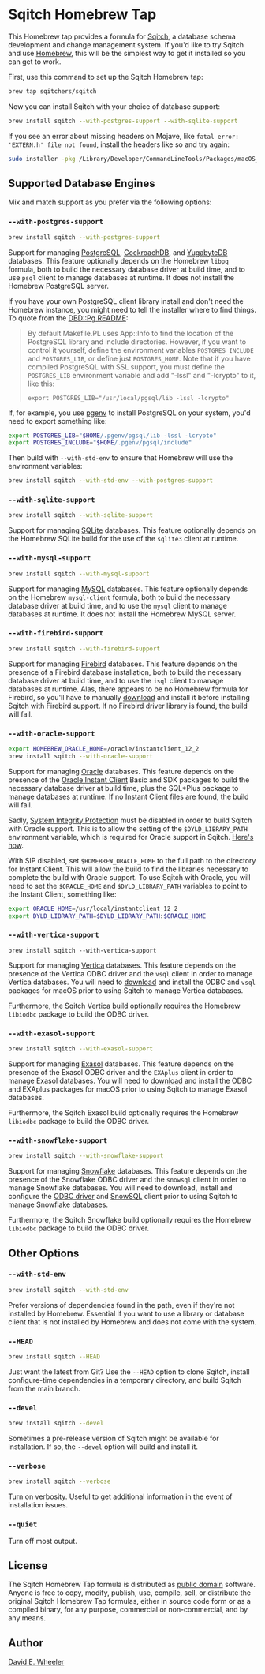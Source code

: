 Sqitch Homebrew Tap
===================

This Homebrew tap provides a formula for [Sqitch](https://sqitch.org/), a
database schema development and change management system. If you'd like to try
Sqitch and use [Homebrew](https://brew.sh/), this will be the simplest way to
get it installed so you can get to work.

First, use this command to set up the Sqitch Homebrew tap:

``` sh
brew tap sqitchers/sqitch
```

Now you can install Sqitch with your choice of database support:

``` sh
brew install sqitch --with-postgres-support --with-sqlite-support
```

If you see an error about missing headers on Mojave, like
`fatal error: 'EXTERN.h' file not found`, install the headers like so and try
again:

``` sh
sudo installer -pkg /Library/Developer/CommandLineTools/Packages/macOS_SDK_headers_for_macOS_10.14.pkg -target /
```

Supported Database Engines
--------------------------

Mix and match support as you prefer via the following options:

### `--with-postgres-support`

``` sh
brew install sqitch --with-postgres-support
```

Support for managing [PostgreSQL](https://www.postgresql.org),
[CockroachDB](https://www.cockroachlabs.com/product/), and
[YugabyteDB](https://www.yugabyte.com/yugabytedb/) databases. This feature
optionally depends on the Homebrew `libpq` formula, both to build the
necessary database driver at build time, and to use `psql` client to manage
databases at runtime. It does not install the Homebrew PostgreSQL server.

If you have your own PostgreSQL client library install and don't need the
Homebrew instance, you might need to tell the installer where to find things.
To quote from the [DBD::Pg README](https://github.com/bucardo/dbdpg#readme):

> By default Makefile.PL uses App::Info to find the location of the
> PostgreSQL library and include directories. However, if you want to
> control it yourself, define the environment variables `POSTGRES_INCLUDE`
> and `POSTGRES_LIB`, or define just `POSTGRES_HOME`. Note that if you have
> compiled PostgreSQL with SSL support, you must define the `POSTGRES_LIB`
> environment variable and add "-lssl" and "-lcrypto" to it, like this:
>
>     export POSTGRES_LIB="/usr/local/pgsql/lib -lssl -lcrypto"

If, for example, you use [pgenv](https://github.com/theory/pgenv) to
install PostgreSQL on your system, you'd need to export something like:

``` sh
export POSTGRES_LIB="$HOME/.pgenv/pgsql/lib -lssl -lcrypto"
export POSTGRES_INCLUDE="$HOME/.pgenv/pgsql/include"
```

Then build with `--with-std-env` to ensure that Homebrew will use the
environment variables:

``` sh
brew install sqitch --with-std-env --with-postgres-support
```

### `--with-sqlite-support`

``` sh
brew install sqitch --with-sqlite-support
```

Support for managing [SQLite](https://sqlite.org/) databases. This feature
optionally depends on the Homebrew SQLite build for the use of the `sqlite3`
client at runtime.

### `--with-mysql-support`

``` sh
brew install sqitch --with-mysql-support
```

Support for managing [MySQL](https://www.mysql.com) databases. This feature
optionally depends on the Homebrew `mysql-client` formula, both to build the
necessary database driver at build time, and to use the `mysql` client to
manage databases at runtime. It does not install the Homebrew MySQL server.

### `--with-firebird-support`

``` sh
brew install sqitch --with-firebird-support
```

Support for managing [Firebird](https://www.firebirdsql.org) databases. This
feature depends on the presence of a Firebird database installation, both to
build the necessary database driver at build time, and to use the `isql` client
to manage databases at runtime. Alas, there appears to be no Homebrew formula
for Firebird, so you'll have to manually
[download](https://www.firebirdsql.org/en/server-packages/) and install it
before installing Sqitch with Firebird support. If no Firebird driver library is
found, the build will fail.

### `--with-oracle-support`

``` sh
export HOMEBREW_ORACLE_HOME=/oracle/instantclient_12_2
brew install sqitch --with-oracle-support
```

Support for managing [Oracle](https://www.oracle.com/database/) databases. This
feature depends on the presence of the
[Oracle Instant Client](https://www.oracle.com/technetwork/topics/intel-macsoft-096467.html)
Basic and SDK packages to build the necessary database driver at build time,
plus the SQL\*Plus package to manage databases at runtime. If no Instant Client
files are found, the build will fail.

Sadly, [System Integrity Protection](https://support.apple.com/en-us/HT204899)
must be disabled in order to build Sqitch with Oracle support. This is to allow
the setting of the `$DYLD_LIBRARY_PATH` environment variable, which is required
for Oracle support in Sqitch.
[Here's how](https://www.imore.com/how-turn-system-integrity-protection-macos).

With SIP disabled, set `$HOMEBREW_ORACLE_HOME` to the full path to the directory
for Instant Client. This will allow the build to find the libraries necessary to
complete the build with Oracle support. To use Sqitch with Oracle, you will
need to set the `$ORACLE_HOME` and `$DYLD_LIBRARY_PATH` variables to point to
the Instant Client, something like:

``` sh
export ORACLE_HOME=/usr/local/instantclient_12_2
export DYLD_LIBRARY_PATH=$DYLD_LIBRARY_PATH:$ORACLE_HOME
```

### `--with-vertica-support`

    brew install sqitch --with-vertica-support

Support for managing [Vertica](https://www.vertica.com) databases. This
feature depends on the presence of the Vertica ODBC driver and the `vsql`
client in order to manage Vertica databases. You will need to
[download](https://my.vertica.com/download/vertica/client-drivers/) and
install the ODBC and `vsql` packages for macOS prior to using Sqitch to
manage Vertica databases.

Furthermore, the Sqitch Vertica build optionally requires the Homebrew
`libiodbc` package to build the ODBC driver.

### `--with-exasol-support`

``` sh
brew install sqitch --with-exasol-support
```

Support for managing [Exasol](https://www.exasol.com) databases. This feature
depends on the presence of the Exasol ODBC driver and the `EXAplus` client in
order to manage Exasol databases. You will need to
[download](https://www.exasol.com/portal/display/DOWNLOAD/) and install the ODBC
and EXAplus packages for macOS prior to using Sqitch to manage Exasol databases.

Furthermore, the Sqitch Exasol build optionally requires the Homebrew `libiodbc`
package to build the ODBC driver.

### `--with-snowflake-support`

``` sh
brew install sqitch --with-snowflake-support
```

Support for managing [Snowflake](https://www.snowflake.com) databases. This
feature depends on the presence of the Snowflake ODBC driver and the `snowsql`
client in order to manage Snowflake databases. You will need to download,
install and configure the
[ODBC driver](https://docs.snowflake.net/manuals/user-guide/odbc-download.html) and
[SnowSQL](https://docs.snowflake.net/manuals/user-guide/snowsql-install-config.html)
client prior to using Sqitch to manage Snowflake databases.

Furthermore, the Sqitch Snowflake build optionally requires the Homebrew
`libiodbc` package to build the ODBC driver.

Other Options
-------------

### `--with-std-env`

``` sh
brew install sqitch --with-std-env
```

Prefer versions of dependencies found in the path, even if they're not installed
by Homebrew. Essential if you want to use a library or database client that is
not installed by Homebrew and does not come with the system.

### `--HEAD`

``` sh
brew install sqitch --HEAD
```

Just want the latest from Git? Use the `--HEAD` option to clone Sqitch, install
configure-time dependencies in a temporary directory, and build Sqitch from the
main branch.

### `--devel`

``` sh
brew install sqitch --devel
```

Sometimes a pre-release version of Sqitch might be available for installation.
If so, the `--devel` option will build and install it.

### `--verbose`

``` sh
brew install sqitch --verbose
```

Turn on verbosity. Useful to get additional information in the event of
installation issues.

### `--quiet`

Turn off most output.

License
-------

The Sqitch Homebrew Tap formula is distributed as
[public domain](https://en.wikipedia.org/wiki/Public_Domain) software. Anyone
is free to copy, modify, publish, use, compile, sell, or distribute the
original Sqitch Homebrew Tap formulas, either in source code form or as a
compiled binary, for any purpose, commercial or non-commercial, and by any
means.

Author
------

[David E. Wheeler](https://justatheory.com/)
